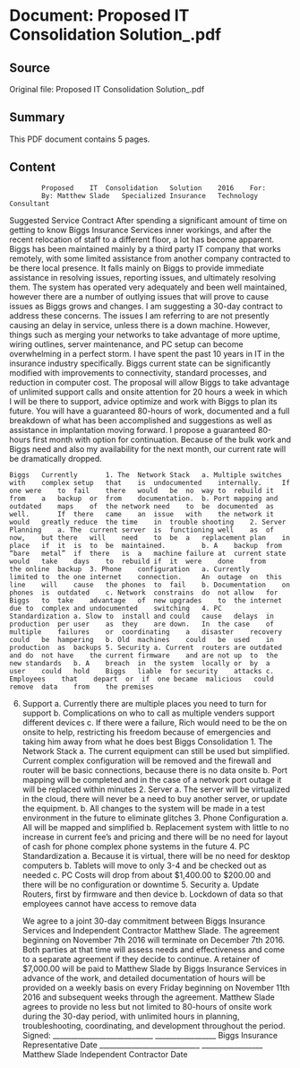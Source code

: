 # Document: Proposed IT Consolidation Solution_.pdf

## Source
Original file: Proposed IT Consolidation Solution_.pdf

## Summary
This PDF document contains 5 pages.

## Content
			Proposed	IT	Consolidation	Solution	2016	For:				
			By:	Matthew	Slade	Specialized	Insurance	Technology	Consultant			

Suggested	Service	Contract		After	spending	a	significant	amount	of	time	on	getting	to	know	Biggs	Insurance	Services	inner	workings,	and	after	the	recent	relocation	of	staff	to	a	different	floor,	a	lot	has	become	apparent.		Biggs	has	been	maintained	mainly	by	a	third	party	IT	company	that	works	remotely,	with	some	limited	assistance	from	another	company	contracted	to	be	there	local	presence.		It	falls	mainly	on	Biggs	to	provide	immediate	assistance	in	resolving	issues,	reporting	issues,	and	ultimately	resolving	them.		The	system	has	operated	very	adequately	and	been	well	maintained,	however	there	are	a	number	of	outlying	issues	that	will	prove	to	cause	issues	as	Biggs	grows	and	changes.		I	am	suggesting	a	30-day	contract	to	address	these	concerns.		The	issues	I	am	referring	to	are	not	presently	causing	an	delay	in	service,	unless	there	is	a	down	machine.		However,	things	such	as	merging	your	networks	to	take	advantage	of	more	uptime,	wiring	outlines,	server	maintenance,	and	PC	setup	can	become	overwhelming	in	a	perfect	storm.		I	have	spent	the	past	10	years	in	IT	in	the	insurance	industry	specifically.		Biggs	current	state	can	be	significantly	modified	with	improvements	to	connectivity,	standard	processes,	and	reduction	in	computer	cost.		The	proposal	will	allow	Biggs	to	take	advantage	of	unlimited	support	calls	and	onsite	attention	for	20	hours	a	week	in	which	I	will	be	there	to	support,	advice	optimize	and	work	with	Biggs	to	plan	its	future.		You	will	have	a	guaranteed	80-hours	of	work,	documented	and	a	full	breakdown	of	what	has	been	accomplished	and	suggestions	as	well	as	assistance	in	implantation	moving	forward.		I	propose	a	guaranteed	80-hours	first	month	with	option	for	continuation.		Because	of	the	bulk	work	and	Biggs	need	and	also	my	availability	for	the	next	month,	our	current	rate	will	be	dramatically	dropped.			

	Biggs	Currently		1. The	Network	Stack	a. Multiple	switches	with	complex	setup	that	is	undocumented	internally.		If	one	were	to	fail	there	would	be	no	way	to	rebuild	it	from	a	backup	or	from	documentation.	b. Port	mapping	and	outdated	maps	of	the	network	need	to	be	documented	as	well.		If	there	came	an	issue	with	the	network	it	would	greatly	reduce	the	time	in	trouble	shooting	2. Server	Planning	a. The	current	server	is	functioning	well	as	of	now,	but	there	will	need	to	be	a	replacement	plan	in	place	if	it	is	to	be	maintained.			b. A	backup	from	“bare	metal”	if	there	is	a	machine	failure	at	current	state	would	take	days	to	rebuild	if	it	were	done	from	the	online	backup	3. Phone	configuration	a. Currently	limited	to	the	one	internet	connection.		An	outage	on	this	line	will	cause	the	phones	to	fail	b. Documentation	on	phones	is	outdated	c. Network	constrains	do	not	allow	for	Biggs	to	take	advantage	of	new	upgrades	to	the	internet	due	to	complex	and	undocumented	switching	4. PC	Standardization	a. Slow	to	install	and	could	cause	delays	in	production	per	user	as	they	are	down.	In	the	case	of	multiple	failures	or	coordinating	a	disaster	recovery	could	be	hampering	b. Old	machines	could	be	used	in	production	as	backups	5. Security	a. Current	routers	are	outdated	and	do	not	have	the	current	firmware	and	are	not	up	to	the	new	standards	b. A	breach	in	the	system	locally	or	by	a	user	could	hold	Biggs	liable	for	security	attacks	c. Employees	that	depart	or	if	one	became	malicious	could	remove	data	from	the	premises			

6. Support	a. Currently	there	are	multiple	places	you	need	to	turn	for	support	b. Complications	on	who	to	call	as	multiple	venders	support	different	devices	c. If	there	were	a	failure,	Rich	would	need	to	be	the	on	onsite	to	help,	restricting	his	freedom	because	of	emergencies	and	taking	him	away	from	what	he	does	best			Biggs	Consolidation		1. The	Network	Stack	a. The	current	equipment	can	still	be	used	but	simplified.		Current	complex	configuration	will	be	removed	and	the	firewall	and	router	will	be	basic	connections,	because	there	is	no	data	onsite	b. Port	mapping	will	be	completed	and	in	the	case	of	a	network	port	outage	it	will	be	replaced	within	minutes	2. Server	a. The	server	will	be	virtualized	in	the	cloud,	there	will	never	be	a	need	to	buy	another	server,	or	update	the	equipment.		b. All	changes	to	the	system	will	be	made	in	a	test	environment	in	the	future	to	eliminate	glitches	3. Phone	Configuration	a. All	will	be	mapped	and	simplified	b. Replacement	system	with	little	to	no	increase	in	current	fee’s	and	pricing	and	there	will	be	no	need	for	layout	of	cash	for	phone	complex	phone	systems	in	the	future		4. PC	Standardization	a. Because	it	is	virtual,	there	will	be	no	need	for	desktop	computers	b. Tablets	will	move	to	only	3-4	and	be	checked	out	as	needed	c. PC	Costs	will	drop	from	about	$1,400.00	to	$200.00	and	there	will	be	no	configuration	or	downtime	5. Security	a. Update	Routers,	first	by	firmware	and	then	device	b. Lockdown	of	data	so	that	employees	cannot	have	access	to	remove	data	

	We	agree	to	a	joint	30-day	commitment	between	Biggs	Insurance	Services	and	Independent	Contractor	Matthew	Slade.		The	agreement	beginning	on	November	7th	2016	will	terminate	on	December	7th	2016.		Both	parties	at	that	time	will	assess	needs	and	effectiveness	and	come	to	a	separate	agreement	if	they	decide	to	continue.		A	retainer	of	$7,000.00	will	be	paid	to	Matthew	Slade	by	Biggs	Insurance	Services	in	advance	of	the	work,	and	detailed	documentation	of	hours	will	be	provided	on	a	weekly	basis	on	every	Friday	beginning	on	November	11th	2016	and	subsequent	weeks	through	the	agreement.		Matthew	Slade	agrees	to	provide	no	less	but	not	limited	to	80-hours	of	onsite	work	during	the	30-day	period,	with	unlimited	hours	in	planning,	troubleshooting,	coordinating,	and	development	throughout	the	period.						Signed:		____________________________				_________________	Biggs	Insurance	Representative					Date		____________________________				_________________	Matthew	Slade	Independent	Contractor				Date		

